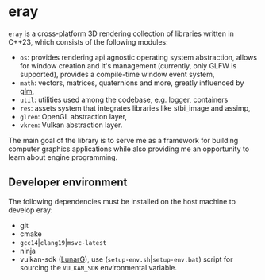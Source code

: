 # eray

`eray` is a cross-platform 3D rendering collection of libraries written in C++23, which consists of the following modules:
- `os`: provides rendering api agnostic operating system abstraction, allows for window creation and it's management (currently, only GLFW is supported), provides a compile-time window event system,  
- `math`: vectors, matrices, quaternions and more, greatly influenced by [glm](https://github.com/g-truc/glm),
- `util`: utilities used among the codebase, e.g. logger, containers 
- `res`: assets system that integrates libraries like stbi_image and assimp,
- `glren`: OpenGL abstraction layer,
- `vkren`: Vulkan abstraction layer.

The main goal of the library is to serve me as a framework for building computer graphics applications while also providing me an opportunity to learn about engine programming.

## Developer environment

The following dependencies must be installed on the host machine to develop eray:

- git
- cmake
- `gcc14`|`clang19`|`msvc-latest`
- ninja
- vulkan-sdk ([LunarG](https://vulkan.lunarg.com/)), use (`setup-env.sh`|`setup-env.bat`) script for sourcing the `VULKAN_SDK` environmental variable.


